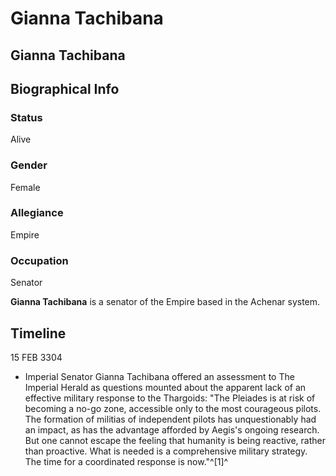 # Gianna Tachibana
## Gianna Tachibana

		

## Biographical Info

### Status

Alive

### Gender

Female

### Allegiance

Empire

### Occupation

Senator

**Gianna Tachibana** is a senator of the Empire based in the Achenar system.

## Timeline

15 FEB 3304

- Imperial Senator Gianna Tachibana offered an assessment to The Imperial Herald as questions mounted about the apparent lack of an effective military response to the Thargoids: "The Pleiades is at risk of becoming a no-go zone, accessible only to the most courageous pilots. The formation of militias of independent pilots has unquestionably had an impact, as has the advantage afforded by Aegis's ongoing research. But one cannot escape the feeling that humanity is being reactive, rather than proactive. What is needed is a comprehensive military strategy. The time for a coordinated response is now."^[1]^